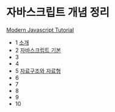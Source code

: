 # 자바스크립트 개념 정리

[Modern Javascript Tutorial](https://ko.javascript.info/)

- 1 [소개]()
- 2 [자바스크립트 기본]()
- 3 []()
- 4 []()
- 5 [자료구조와 자료형]()
- 6 []()
- 7 []()
- 8 []()
- 9 []()
- 10 []()